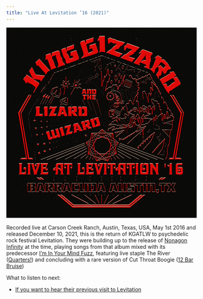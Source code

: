 ```yaml
---
title: "Live At Levitation ’16 (2021)"
---
```


![album cover for Live At Levitation 2016](./cover.jpg)

Recorded live at Carson Creek Ranch, Austin, Texas, USA, May 1st 2016 and released December 10, 2021, this is the return of KGATLW to psychedelic rock festival Levitation. They were building up to the release of [Nonagon Infinity](./nonagon-infinity) at the time, playing songs from that album mixed with its predecessor [I’m In Your Mind Fuzz](./im-in-your-mind-fuzz), featuring live staple The River ([Quarters!](./quarters)) and concluding with a rare version of Cut Throat Boogie ([12 Bar Bruise](./12-bar-bruise))

What to listen to next:

*   [If you want to hear their previous visit to Levitation](./live-at-levitation-2014)
